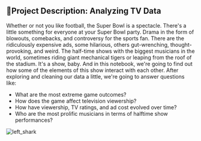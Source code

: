 
## 🌟Project Description: Analyzing TV Data

Whether or not you like football, the Super Bowl is a spectacle. There's a little something for everyone at your Super Bowl party. Drama in the form of blowouts, comebacks, and controversy for the sports fan. There are the ridiculously expensive ads, some hilarious, others gut-wrenching, thought-provoking, and weird. The half-time shows with the biggest musicians in the world, sometimes riding giant mechanical tigers or leaping from the roof of the stadium. It's a show, baby. And in this notebook, we're going to find out how some of the elements of this show interact with each other. After exploring and cleaning our data a little, we're going to answer questions like:

  * What are the most extreme game outcomes?
  * How does the game affect television viewership?
  * How have viewership, TV ratings, and ad cost evolved over time?
  * Who are the most prolific musicians in terms of halftime show performances?
  
  ![left_shark](https://user-images.githubusercontent.com/67468718/103148488-fb8a6080-4714-11eb-80ba-241e183c55e3.jpg)
